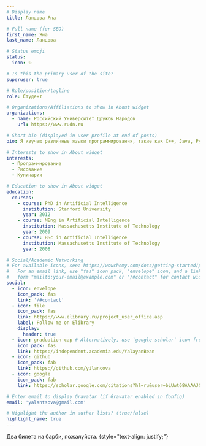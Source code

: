 ```yaml
---
# Display name
title: Ланцова Яна

# Full name (for SEO)
first_name: Яна
last_name: Ланцова

# Status emoji
status: 
  icon: ✨

# Is this the primary user of the site?
superuser: true

# Role/position/tagline
role: Студент

# Organizations/Affiliations to show in About widget
organizations:
  - name: Российский Университет Дружбы Народов
    url: https://www.rudn.ru

# Short bio (displayed in user profile at end of posts)
bio: Я изучаю различные языки программирования, такие как C++, Java, Python.

# Interests to show in About widget
interests:
  - Программирование
  - Рисование
  - Кулинария

# Education to show in About widget
education:
  courses:
    - course: PhD in Artificial Intelligence
      institution: Stanford University
      year: 2012
    - course: MEng in Artificial Intelligence
      institution: Massachusetts Institute of Technology
      year: 2009
    - course: BSc in Artificial Intelligence
      institution: Massachusetts Institute of Technology
      year: 2008

# Social/Academic Networking
# For available icons, see: https://wowchemy.com/docs/getting-started/page-builder/#icons
#   For an email link, use "fas" icon pack, "envelope" icon, and a link in the
#   form "mailto:your-email@example.com" or "/#contact" for contact widget.
social:
  - icon: envelope
    icon_pack: fas
    link: '/#contact'
  - icon: file
    icon_pack: fas
    link: https://www.elibrary.ru/project_user_office.asp
    label: Follow me on Elibrary
    display:
      header: true
  - icon: graduation-cap # Alternatively, use `google-scholar` icon from `ai` icon pack
    icon_pack: fas
    link: https://independent.academia.edu/YalayanBean
  - icon: github
    icon_pack: fab
    link: https://github.com/yilancova
  - icon: google
    icon_pack: fab
    link: https://scholar.google.com/citations?hl=ru&user=bLUwt68AAAAJ&view_op=list_works&gmla=ABEO0YoFxLKAIJNNpN57qgJ3pU8Af7_tzQJo8SVVSn_Bny6TOxkPMK__QTnHt3XMg2qD5Ug2H6KBNOoNqfB2KHNvDNntQqWNbAnLU7R8I9a_Jw

# Enter email to display Gravatar (if Gravatar enabled in Config)
email: 'yalantsova@gmail.com'

# Highlight the author in author lists? (true/false)
highlight_name: true
---
```


Два билета на барби, пожалуйста.
{style="text-align: justify;"}

